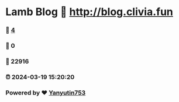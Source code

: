 # Lamb Blog :link: http://blog.clivia.fun 
### :page_facing_up: [4](http://blog.clivia.fun/tag.html) 
### :speech_balloon: 0 
### :hibiscus: 22916 
### :alarm_clock: 2024-03-19 15:20:20 
### Powered by :heart: [Yanyutin753](https://github.com/Yanyutin753/Gmeek)
